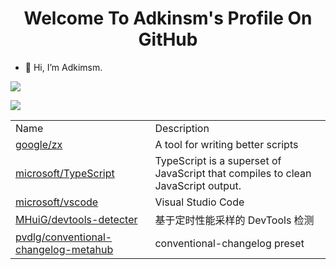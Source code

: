 <h1 align="center">Welcome To Adkinsm's Profile On GitHub</h1>

- 👋 Hi, I’m Adkimsm.

![](https://github-readme-stats.vercel.app/api?username=adkimsm&show_icons=true&count_private=true&hide=prs&theme=default_repocard)

![](https://github-readme-stats.vercel.app/api/top-langs/?username=adkimsm&layout=compact)

<table>
  <tr>
    <td>Name</td>
    <td>Description</td>
  </tr>
  
  <tr>
    <td><a href=https://github.com/google/zx>google/zx</a></td>
    <td>A tool for writing better scripts</td>
  </tr>
  <tr>
    <td><a href=https://github.com/microsoft/TypeScript>microsoft/TypeScript</a></td>
    <td>TypeScript is a superset of JavaScript that compiles to clean JavaScript output.</td>
  </tr>
  <tr>
    <td><a href=https://github.com/microsoft/vscode>microsoft/vscode</a></td>
    <td>Visual Studio Code</td>
  </tr>
  <tr>
    <td><a href=https://github.com/MHuiG/devtools-detecter>MHuiG/devtools-detecter</a></td>
    <td>基于定时性能采样的 DevTools 检测</td>
  </tr>
  <tr>
    <td><a href=https://github.com/pvdlg/conventional-changelog-metahub>pvdlg/conventional-changelog-metahub</a></td>
    <td>conventional-changelog preset</td>
  </tr>
</table>

